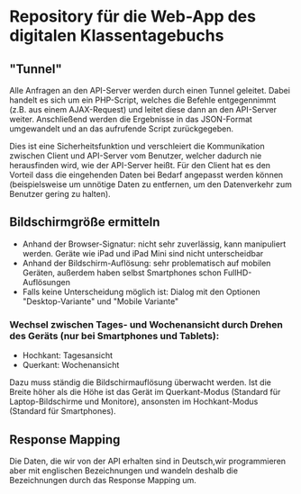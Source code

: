 # Repository für die Web-App des digitalen Klassentagebuchs

## "Tunnel"

Alle Anfragen an den API-Server werden durch einen Tunnel geleitet. Dabei handelt es sich um ein PHP-Script, welches die Befehle entgegennimmt (z.B. aus einem AJAX-Request) und leitet diese dann an den API-Server weiter. Anschließend werden die Ergebnisse in das JSON-Format umgewandelt und an das aufrufende Script zurückgegeben.

Dies ist eine Sicherheitsfunktion und verschleiert die Kommunikation zwischen Client und API-Server vom Benutzer, welcher dadurch nie herausfinden wird, wie der API-Server heißt. Für den Client hat es den Vorteil dass die eingehenden Daten bei Bedarf angepasst werden können (beispielsweise um unnötige Daten zu entfernen, um den Datenverkehr zum Benutzer gering zu halten).

## Bildschirmgröße ermitteln

- Anhand der Browser-Signatur: nicht sehr zuverlässig, kann manipuliert werden. Geräte wie iPad und iPad Mini sind nicht unterscheidbar
- Anhand der Bildschirm-Auflösung: sehr problematisch auf mobilen Geräten, außerdem haben selbst Smartphones schon FullHD-Auflösungen
- Falls keine Unterscheidung möglich ist: Dialog mit den Optionen "Desktop-Variante" und "Mobile Variante"

### Wechsel zwischen Tages- und Wochenansicht durch Drehen des Geräts (nur bei Smartphones und Tablets):

- Hochkant: Tagesansicht
- Querkant: Wochenansicht

Dazu muss ständig die Bildschirmauflösung überwacht werden. Ist die Breite höher als die Höhe ist das Gerät im Querkant-Modus (Standard für Laptop-Bildschirme und Monitore), ansonsten im Hochkant-Modus (Standard für Smartphones).

## Response Mapping

Die Daten, die wir von der API erhalten sind in Deutsch,wir programmieren aber mit englischen Bezeichnungen und wandeln deshalb die Bezeichnungen durch das Response Mapping um.
